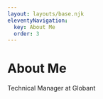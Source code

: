 ```yaml
---
layout: layouts/base.njk
eleventyNavigation:
  key: About Me
  order: 3
---
```


# About Me

Technical Manager at Globant
